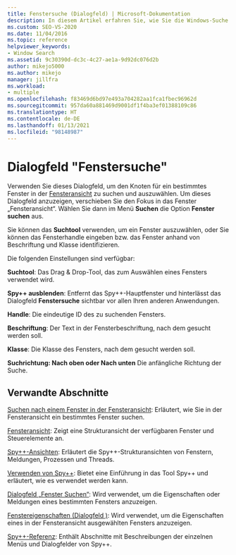 ```yaml
---
title: Fenstersuche (Dialogfeld) | Microsoft-Dokumentation
description: In diesem Artikel erfahren Sie, wie Sie die Windows-Suche verwenden, um den Knoten für ein bestimmtes Fenster in der Fensteransicht zu suchen und auszuwählen. Außerdem finden Sie hier Beschreibungen der Einstellungen.
ms.custom: SEO-VS-2020
ms.date: 11/04/2016
ms.topic: reference
helpviewer_keywords:
- Window Search
ms.assetid: 9c30390d-dc3c-4c27-ae1a-9d92dc076d2b
author: mikejo5000
ms.author: mikejo
manager: jillfra
ms.workload:
- multiple
ms.openlocfilehash: f83469d6bd97e493a704282aa1fca1fbec96962d
ms.sourcegitcommit: 957da60a881469d9001df1f4ba3ef01388109c86
ms.translationtype: HT
ms.contentlocale: de-DE
ms.lasthandoff: 01/13/2021
ms.locfileid: "98148987"
---
```

# <a name="window-search-dialog-box"></a>Dialogfeld "Fenstersuche"
Verwenden Sie dieses Dialogfeld, um den Knoten für ein bestimmtes Fenster in der [Fensteransicht](../debugger/windows-view.md) zu suchen und auszuwählen. Um dieses Dialogfeld anzuzeigen, verschieben Sie den Fokus in das Fenster „Fensteransicht“. Wählen Sie dann im Menü **Suchen** die Option **Fenster suchen** aus.

 Sie können das **Suchtool** verwenden, um ein Fenster auszuwählen, oder Sie können das Fensterhandle eingeben bzw. das Fenster anhand von Beschriftung und Klasse identifizieren.

 Die folgenden Einstellungen sind verfügbar:

 **Suchtool**: Das Drag & Drop-Tool, das zum Auswählen eines Fensters verwendet wird.

 **Spy++ ausblenden**: Entfernt das Spy++-Hauptfenster und hinterlässt das Dialogfeld **Fenstersuche** sichtbar vor allen Ihren anderen Anwendungen.

 **Handle**: Die eindeutige ID des zu suchenden Fensters.

 **Beschriftung**: Der Text in der Fensterbeschriftung, nach dem gesucht werden soll.

 **Klasse**: Die Klasse des Fensters, nach dem gesucht werden soll.

 **Suchrichtung: Nach oben oder Nach unten** Die anfängliche Richtung der Suche.

## <a name="related-sections"></a>Verwandte Abschnitte
 [Suchen nach einem Fenster in der Fensteransicht](../debugger/how-to-search-for-a-window-in-windows-view.md): Erläutert, wie Sie in der Fensteransicht ein bestimmtes Fenster suchen.

 [Fensteransicht](../debugger/windows-view.md): Zeigt eine Strukturansicht der verfügbaren Fenster und Steuerelemente an.

 [Spy++-Ansichten](../debugger/spy-increment-views.md): Erläutert die Spy++-Strukturansichten von Fenstern, Meldungen, Prozessen und Threads.

 [Verwenden von Spy++](../debugger/using-spy-increment.md): Bietet eine Einführung in das Tool Spy++ und erläutert, wie es verwendet werden kann.

 [Dialogfeld „Fenster Suchen“](../debugger/find-window-dialog-box.md): Wird verwendet, um die Eigenschaften oder Meldungen eines bestimmten Fensters anzuzeigen.

 [Fenstereigenschaften (Dialogfeld )](../debugger/window-properties-dialog-box.md): Wird verwendet, um die Eigenschaften eines in der Fensteransicht ausgewählten Fensters anzuzeigen.

 [Spy++-Referenz](../debugger/spy-increment-reference.md): Enthält Abschnitte mit Beschreibungen der einzelnen Menüs und Dialogfelder von Spy++.